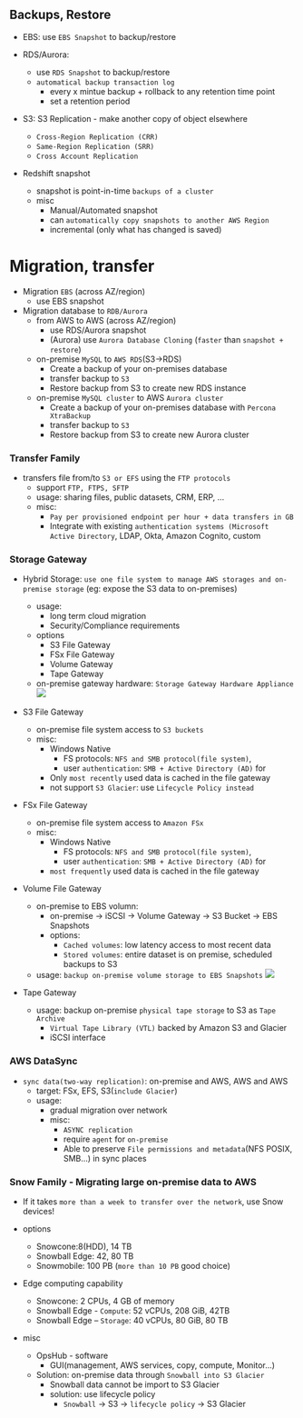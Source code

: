 ## Backups, Restore 
- EBS: use `EBS Snapshot` to backup/restore 
- RDS/Aurora: 
    - use `RDS Snapshot` to backup/restore
    - `automatical backup transaction log`
        - every x mintue backup + rollback to any retention time point
        - set a retention period
- S3: S3 Replication - make another copy of object elsewhere
    - `Cross-Region Replication (CRR)`
    - `Same-Region Replication (SRR)`
    - `Cross Account Replication`

- Redshift snapshot
    - snapshot is point-in-time `backups of a cluster`
    - misc
        - Manual/Automated snapshot 
        - can `automatically copy snapshots to another AWS Region`
        - incremental (only what has changed is saved)

# Migration, transfer 
- Migration `EBS` (across AZ/region)
    - use EBS snapshot
- Migration database to `RDB/Aurora`
    - from AWS to AWS (across AZ/region)
        - use RDS/Aurora snapshot
        - (Aurora) use `Aurora Database Cloning` (`faster` than `snapshot + restore`)
    - on-premise `MySQL` to `AWS RDS`(S3->RDS)
        - Create a backup of your on-premises database
        - transfer backup to `S3`
        - Restore backup from S3 to create new RDS instance
    -  on-premise `MySQL cluster` to AWS `Aurora cluster`
        - Create a backup of your on-premises database with `Percona XtraBackup`
        - transfer backup to `S3`
        - Restore backup from S3 to create new Aurora cluster


### Transfer Family
- transfers file from/to `S3 or EFS` using the `FTP protocols`
    - support `FTP, FTPS, SFTP`
    - usage: sharing files, public datasets, CRM, ERP, …
    - misc:
        - `Pay per provisioned endpoint per hour + data transfers in GB`
        - Integrate with existing `authentication systems (Microsoft Active Directory`, LDAP, Okta, Amazon Cognito, custom
    

### Storage Gateway
- Hybrid Storage: `use one file system to manage AWS storages and on-premise storage`  (eg: expose the S3 data to on-premises)
    - usage:
        - long term cloud migration
        - Security/Compliance requirements
    - options
        - S3 File Gateway 
        - FSx File Gateway
        - Volume Gateway
        - Tape Gateway
    - on-premise gateway hardware: `Storage Gateway Hardware Appliance`
![](https://imgur.com/0i9PgQM.jpg)
    
- S3 File Gateway
    - on-premise file system access to `S3 buckets`
    - misc:
        - Windows Native
            - FS protocols: `NFS and SMB protocol(file system)`, 
            - user `authentication`:  `SMB + Active Directory (AD)` for 
        - Only `most recently` used data is cached in the file gateway
        - not support `S3 Glacier`: use `Lifecycle Policy instead`
- FSx File Gateway
    - on-premise file system access to `Amazon FSx`
    - misc:
        - Windows Native
            - FS protocols: `NFS and SMB protocol(file system)`, 
            - user `authentication`:  `SMB + Active Directory (AD)` for 
        - `most frequently` used data is cached in the file gateway
- Volume File Gateway
    - on-premise to EBS volumn:
        - on-premise -> iSCSI -> Volume Gateway -> S3 Bucket -> EBS Snapshots
        - options:
            - `Cached volumes`: low latency access to most recent data
            - `Stored volumes`: entire dataset is on premise, scheduled backups to S3
    - usage:  `backup on-premise volume storage to EBS Snapshots`
![](https://imgur.com/r1cjWaC.jpg)

- Tape Gateway
    - usage: backup on-premise `physical tape storage` to S3 as `Tape Archive`
        - `Virtual Tape Library (VTL)` backed by Amazon S3 and Glacier
        - iSCSI interface

### AWS DataSync
- `sync data(two-way replication)`: on-premise and AWS, AWS and AWS
    - target: FSx, EFS, S3(`include Glacier`)
    - usage: 
        - gradual migration over network
        - misc:
            - `ASYNC replication`
            - require `agent` for `on-premise`
            - Able to preserve `File permissions and metadata`(NFS POSIX, SMB…) in sync places

### Snow Family - Migrating large on-premise data to AWS
- If it takes `more than a week to transfer over the network`, use Snow devices!
- options
    - Snowcone:8(HDD), 14 TB
    - Snowball Edge: 42, 80 TB
    - Snowmobile: 100 PB (`more than 10 PB` good choice)
- Edge computing capability
    - Snowcone: 2 CPUs, 4 GB of memory
    - Snowball Edge - `Compute`: 52 vCPUs, 208 GiB, 42TB
    - Snowball Edge – `Storage`: 40 vCPUs, 80 GiB, 80 TB

- misc  
    - OpsHub - software 
        - GUI(management, AWS services, copy, compute, Monitor...)
    - Solution: on-premise data through `Snowball into S3 Glacier`
        - Snowball data cannot be import to S3 Glacier
        - solution: use lifecycle policy
            - `Snowball` -> S3 -> `lifecycle policy` -> S3 Glacier

